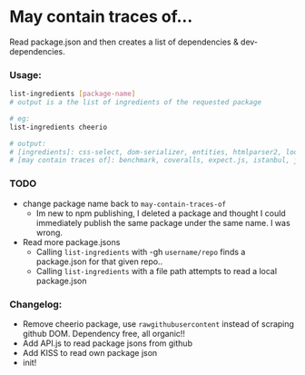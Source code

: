 # May contain traces of...

Read package.json and then creates a list of dependencies & dev-dependencies.

### Usage:
```sh
list-ingredients [package-name]
# output is a the list of ingredients of the requested package

# eg:
list-ingredients cheerio

# output:
# [ingredients]: css-select, dom-serializer, entities, htmlparser2, lodash
# [may contain traces of]: benchmark, coveralls, expect.js, istanbul, jquery, jsdom, jshint, mocha, xyz

```

### TODO
- change package name back to `may-contain-traces-of`
  - Im new to npm publishing, I deleted a package and thought I could immediately publish the same package under the same name. I was wrong.
- Read more package.jsons
  - Calling `list-ingredients` with -gh `username/repo` finds a package.json for that given repo..
  - Calling `list-ingredients` with a file path attempts to read a local package.json

### Changelog:
- Remove cheerio package, use `rawgithubusercontent` instead of scraping github DOM. Dependency free, all organic!!
- Add API.js to read package jsons from github
- Add KISS to read own package json
- init!

